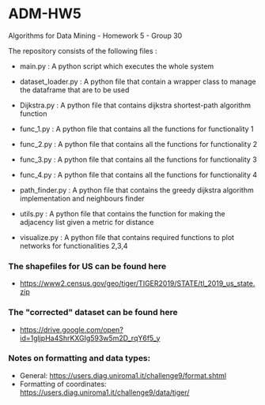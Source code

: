 # ADM-HW5
Algorithms for Data Mining - Homework 5 - Group 30

The repository consists of the following files :

* main.py  :  A python script which executes the whole system

* dataset_loader.py : A python file that contain a wrapper class to manage the dataframe that are to be used

* Dijkstra.py  :  A python file that contains dijkstra shortest-path algorithm function

* func_1.py  :  A python file that contains all the functions for functionality 1

* func_2.py  :  A python file that contains all the functions for functionality 2

* func_3.py  :  A python file that contains all the functions for functionality 3

* func_4.py  :  A python file that contains all the functions for functionality 4

* path_finder.py  :  A python file that contains the greedy dijkstra algorithm implementation and neighbours finder

* utils.py : A python file that contains the function for making the adjacency list given a metric for distance

* visualize.py  :  A python file that contains required functions to plot networks for functionalities 2,3,4




### The shapefiles for US can be found here
- https://www2.census.gov/geo/tiger/TIGER2019/STATE/tl_2019_us_state.zip

### The "corrected" dataset can be found here
- https://drive.google.com/open?id=1gljpHa4ShrKXGIg593w5m2D_rqY6f5_y

### Notes on formatting and data types:
- General: https://users.diag.uniroma1.it/challenge9/format.shtml
- Formatting of coordinates: https://users.diag.uniroma1.it/challenge9/data/tiger/
 
